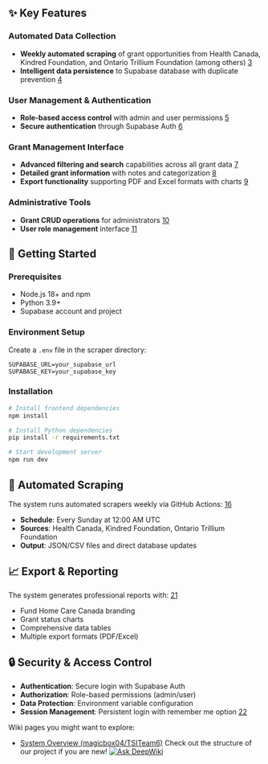 ## ✨ Key Features

### Automated Data Collection
- **Weekly automated scraping** of grant opportunities from Health Canada, Kindred Foundation, and Ontario Trillium Foundation (among others) [3](#0-2) 
- **Intelligent data persistence** to Supabase database with duplicate prevention [4](#0-3) 

### User Management & Authentication
- **Role-based access control** with admin and user permissions [5](#0-4) 
- **Secure authentication** through Supabase Auth [6](#0-5) 

### Grant Management Interface
- **Advanced filtering and search** capabilities across all grant data [7](#0-6) 
- **Detailed grant information** with notes and categorization [8](#0-7) 
- **Export functionality** supporting PDF and Excel formats with charts [9](#0-8) 

### Administrative Tools
- **Grant CRUD operations** for administrators [10](#0-9) 
- **User role management** interface [11](#0-10) 


## 🚀 Getting Started

### Prerequisites
- Node.js 18+ and npm
- Python 3.9+
- Supabase account and project

### Environment Setup
Create a `.env` file in the scraper directory:
```env
SUPABASE_URL=your_supabase_url
SUPABASE_KEY=your_supabase_key
```

### Installation
```bash
# Install frontend dependencies
npm install

# Install Python dependencies
pip install -r requirements.txt

# Start development server
npm run dev
```

## 🤖 Automated Scraping

The system runs automated scrapers weekly via GitHub Actions: [16](#0-15) 

- **Schedule**: Every Sunday at 12:00 AM UTC
- **Sources**: Health Canada, Kindred Foundation, Ontario Trillium Foundation
- **Output**: JSON/CSV files and direct database updates


## 📈 Export & Reporting

The system generates professional reports with: [21](#0-20) 
- Fund Home Care Canada branding
- Grant status charts
- Comprehensive data tables
- Multiple export formats (PDF/Excel)

## 🔒 Security & Access Control

- **Authentication**: Secure login with Supabase Auth
- **Authorization**: Role-based permissions (admin/user)
- **Data Protection**: Environment variable configuration
- **Session Management**: Persistent login with remember me option [22](#0-21) 

Wiki pages you might want to explore:
- [System Overview (magicbox04/TSITeam6)](/wiki/magicbox04/TSITeam6#1)
Check out the structure of our project if you are new!
[![Ask DeepWiki](https://deepwiki.com/badge.svg)](https://deepwiki.com/magicbox04/TSITeam6)
